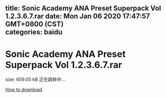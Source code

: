 
title: Sonic Academy ANA Preset Superpack Vol 1.2.3.6.7.rar
date: Mon Jan 06 2020 17:47:57 GMT+0800 (CST)    
categories: baidu
---

# Sonic Academy ANA Preset Superpack Vol 1.2.3.6.7.rar
size: 659.00 kB
 正在跳转中...
 

[How to download](https://bpcam.bemobtrk.com/go/2ceec3aa-1ca2-46d6-b9ff-aaa5c184517c?jno=5423)